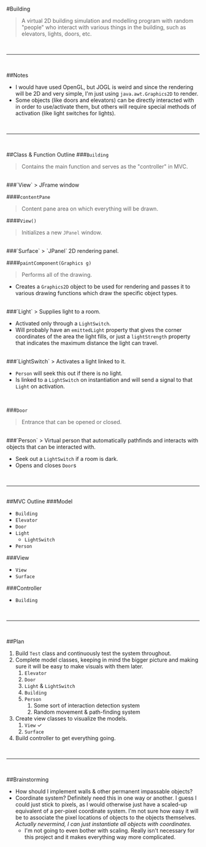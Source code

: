 #Building
> A virtual 2D building simulation and modelling program with random "people" who interact with various things in the building, such as elevators, lights, doors, etc.

<br><hr><br>

##Notes
- I would have used OpenGL, but JOGL is weird and since the rendering will be 2D and very simple, I'm just using `java.awt.Graphics2D` to render.
- Some objects (like doors and elevators) can be directly interacted with in order to use/activate them, but others will require special methods of activation (like light switches for lights).

<br><hr><br>

##Class & Function Outline
###`Building`
> Contains the main function and serves as the "controller" in MVC.

<br>
###`View`
> JFrame window

####`contentPane`
> Content pane area on which everything will be drawn.

####`View()`
> Initializes a new `JPanel` window.

<br>
###`Surface`
> `JPanel` 2D rendering panel.

####`paintComponent(Graphics g)`
> Performs all of the drawing.

- Creates a `Graphics2D` object to be used for rendering and passes it to various drawing functions which draw the specific object types.

<br>
###`Light`
> Supplies light to a room.

- Activated only through a `LightSwitch`.
- Will probably have an `emittedLight` property that gives the corner coordinates of the area the light fills, or just a `lightStrength` property that indicates the maximum distance the light can travel.

<br>
###`LightSwitch`
> Activates a light linked to it.

- `Person` will seek this out if there is no light.
- Is linked to a `LightSwitch` on instantiation and will send a signal to that `Light` on activation.

<br>

###`Door`
> Entrance that can be opened or closed.

<br>
###`Person`
> Virtual person that automatically pathfinds and interacts with objects that can be interacted with.

- Seek out a `LightSwitch` if a room is dark.
- Opens and closes `Door`s


<br><hr><br>
##MVC Outline
###Model
- `Building`
- `Elevator`
- `Door`
- `Light`
	- `LightSwitch`
- `Person`

###View
- `View`
- `Surface`

###Controller
- `Building`

<br><hr><br>

##Plan
1. Build `Test` class and continuously test the system throughout.
2. Complete model classes, keeping in mind the bigger picture and making sure it will be easy to make visuals with them later.
	1. `Elevator`
	2. `Door`
	3. `Light` & `LightSwitch`
	4. `Building`
	5. `Person`
		1. Some sort of interaction detection system
		2. Random movement & path-finding system
3. Create view classes to visualize the models.
	1. `View` ✓
	2. `Surface`
4. Build controller to get everything going.

<br><hr><br>

##Brainstorming
- How should I implement walls & other permanent impassable objects?
- Coordinate system? Definitely need this in one way or another. I guess I could just stick to pixels, as I would otherwise just have a scaled-up equivalent of a per-pixel coordinate system. I'm not sure how easy it will be to associate the pixel locations of objects to the objects themselves. _Actually nevermind, I can just instantiate all objects with coordinates._
	- I'm not going to even bother with scaling. Really isn't necessary for this project and it makes everything way more complicated.





